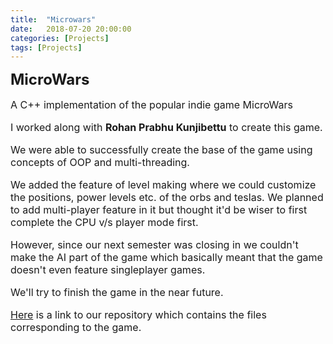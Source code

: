 ```yaml
---
title:  "Microwars"
date:   2018-07-20 20:00:00
categories: [Projects]
tags: [Projects]
---
```

<b><font size = "5">MicroWars</font></b>

<font size = "3">

<p>A C++ implementation of the popular indie game MicroWars</p>

<p>I worked along with <b>Rohan Prabhu Kunjibettu</b> to create this game. </p>

<p>We were able to successfully create the base of the game using concepts of OOP and multi-threading.

We added the feature of level making where we could customize the positions, power levels etc. of the orbs and teslas. We planned to add multi-player feature in it but thought it'd be wiser to first complete the CPU v/s player mode first.

However, since our next semester was closing in we couldn't make the AI part of the game which basically meant that the game doesn't even feature singleplayer games.

We'll try to finish the game in the near future.</p>

<p><a href ="https://github.com/iCoder0020/MicroWars">Here</a> is a link to our repository which contains the files corresponding to the game.</p>

</font>